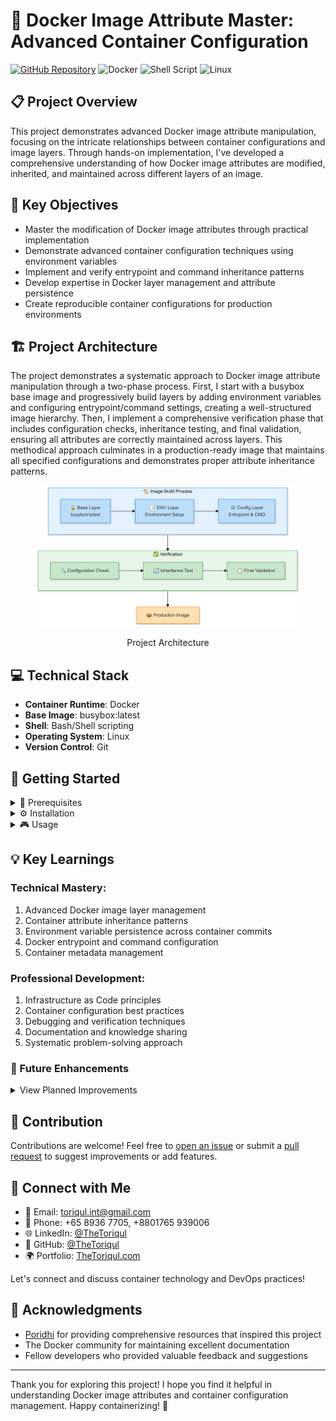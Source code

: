 # 🐳 Docker Image Attribute Master: Advanced Container Configuration

[![GitHub Repository](https://img.shields.io/badge/GitHub-docker--image--attributes-blue?style=flat&logo=github)](https://github.com/TheToriqul/docker-image-attributes)
![Docker](https://img.shields.io/badge/Docker-2496ED?style=flat&logo=docker&logoColor=white)
![Shell Script](https://img.shields.io/badge/Shell_Script-121011?style=flat&logo=gnu-bash&logoColor=white)
![Linux](https://img.shields.io/badge/Linux-FCC624?style=flat&logo=linux&logoColor=black)

## 📋 Project Overview

This project demonstrates advanced Docker image attribute manipulation, focusing on the intricate relationships between container configurations and image layers. Through hands-on implementation, I've developed a comprehensive understanding of how Docker image attributes are modified, inherited, and maintained across different layers of an image.

## 🎯 Key Objectives

- Master the modification of Docker image attributes through practical implementation
- Demonstrate advanced container configuration techniques using environment variables
- Implement and verify entrypoint and command inheritance patterns
- Develop expertise in Docker layer management and attribute persistence
- Create reproducible container configurations for production environments

## 🏗️ Project Architecture

The project demonstrates a systematic approach to Docker image attribute manipulation through a two-phase process. First, I start with a busybox base image and progressively build layers by adding environment variables and configuring entrypoint/command settings, creating a well-structured image hierarchy. Then, I implement a comprehensive verification phase that includes configuration checks, inheritance testing, and final validation, ensuring all attributes are correctly maintained across layers. This methodical approach culminates in a production-ready image that maintains all specified configurations and demonstrates proper attribute inheritance patterns.

<figure >
  <p align="center">
      <img src="./architecture.png" alt="project architecture" />
      <p align="center">Project Architecture</p> 
  </p>
</figure>

## 💻 Technical Stack

- **Container Runtime**: Docker
- **Base Image**: busybox:latest
- **Shell**: Bash/Shell scripting
- **Operating System**: Linux
- **Version Control**: Git

## 🚀 Getting Started

<details>
<summary>🐳 Prerequisites</summary>

- Docker Engine installed (version 20.10 or higher)
- Basic understanding of Docker commands
- Linux/Unix environment
- Git for version control

</details>

<details>
<summary>⚙️ Installation</summary>

1. Clone the repository:
   ```bash
   git clone https://github.com/TheToriqul/docker-image-attributes.git
   ```
2. Navigate to the project directory:
   ```bash
   cd docker-image-attributes
   ```

</details>

<details>
<summary>🎮 Usage</summary>

Follow the steps in the [reference-commands.md](reference-commands.md) file for detailed implementation instructions. The project demonstrates:

1. Creating containers with custom environment variables
2. Committing containers with modified attributes
3. Verifying attribute inheritance across image layers
4. Managing entrypoint and command configurations

</details>

## 💡 Key Learnings

### Technical Mastery:

1. Advanced Docker image layer management
2. Container attribute inheritance patterns
3. Environment variable persistence across container commits
4. Docker entrypoint and command configuration
5. Container metadata management

### Professional Development:

1. Infrastructure as Code principles
2. Container configuration best practices
3. Debugging and verification techniques
4. Documentation and knowledge sharing
5. Systematic problem-solving approach

### 🔄 Future Enhancements

<details>
<summary>View Planned Improvements</summary>

1. Implement multi-stage builds for attribute inheritance
2. Add support for Docker Compose configurations
3. Create automated testing for attribute verification
4. Develop CI/CD pipeline integration
5. Add volume and network attribute management
6. Implement secure credential handling

</details>

## 🙌 Contribution

Contributions are welcome! Feel free to [open an issue](https://github.com/TheToriqul/docker-image-attributes/issues) or submit a [pull request](https://github.com/TheToriqul/docker-image-attributes/pulls) to suggest improvements or add features.

## 📧 Connect with Me

- 📧 Email: toriqul.int@gmail.com
- 📱 Phone: +65 8936 7705, +8801765 939006
- 🌐 LinkedIn: [@TheToriqul](https://www.linkedin.com/in/thetoriqul/)
- 🐙 GitHub: [@TheToriqul](https://github.com/TheToriqul)
- 🌍 Portfolio: [TheToriqul.com](https://thetoriqul.com)

Let's connect and discuss container technology and DevOps practices!

## 👏 Acknowledgments

- [Poridhi](https://devops.poridhi.io/) for providing comprehensive resources that inspired this project
- The Docker community for maintaining excellent documentation
- Fellow developers who provided valuable feedback and suggestions

---

Thank you for exploring this project! I hope you find it helpful in understanding Docker image attributes and container configuration management. Happy containerizing! 🚀